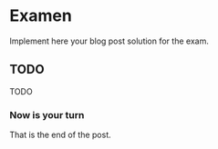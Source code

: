 # Examen

Implement here your blog post solution for the exam.

## TODO

TODO

### Now is your turn

That is the end of the post.
